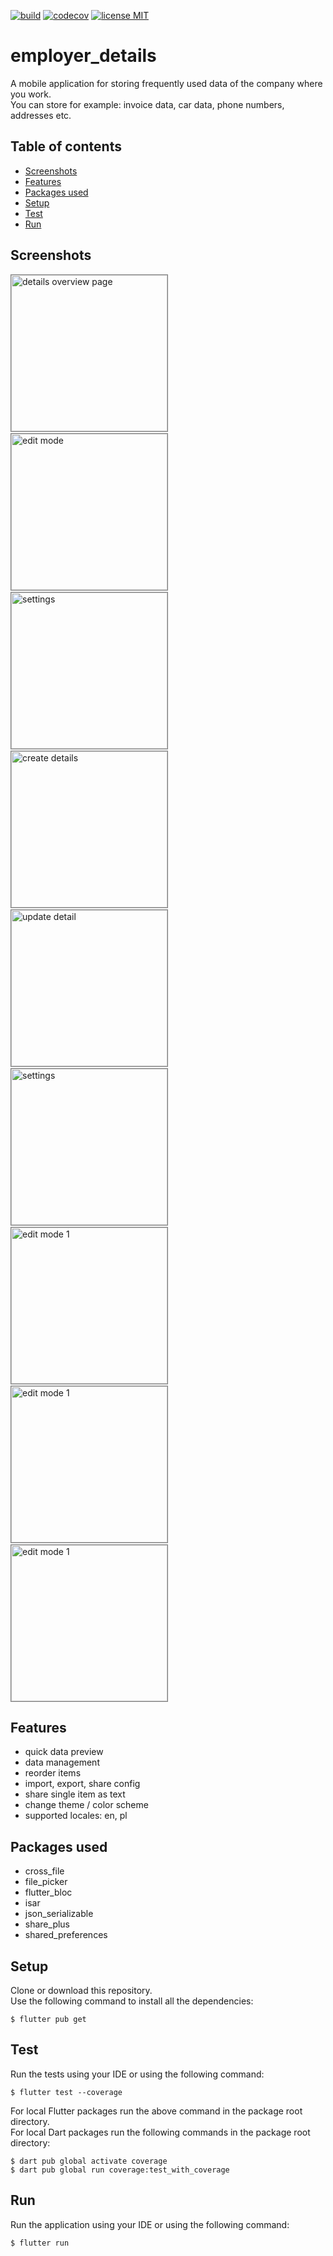<a href="https://github.com/gzaber/employer_details/actions"><img src="https://img.shields.io/github/actions/workflow/status/gzaber/employer_details/main.yaml" alt="build"></a>
<a href="https://codecov.io/gh/gzaber/employer_details"><img src="https://codecov.io/gh/gzaber/employer_details/branch/master/graph/badge.svg" alt="codecov"></a>
<a href="https://opensource.org/licenses/MIT"><img src="https://img.shields.io/github/license/gzaber/employer_details" alt="license MIT"></a>

# employer_details

A mobile application for storing frequently used data of the company where you work.  
You can store for example: invoice data, car data, phone numbers, addresses etc.

## Table of contents

- [Screenshots](#screenshots)
- [Features](#features)
- [Packages used](#packages-used)
- [Setup](#setup)
- [Test](#test)
- [Run](#run)

## Screenshots

[<img alt="details overview page" width="250px" style="border: 1px solid grey;" src=".screenshots/details_overview.png" />](.screenshots/details_overview.png)
&nbsp;
[<img alt="edit mode" width="250px" style="border: 1px solid grey;"  src=".screenshots/edit_mode.png" />](.screenshots/edit_mode.png)
&nbsp;
[<img alt="settings" width="250px" style="border: 1px solid grey;"  src=".screenshots/settings.png" />](.screenshots/settings.png)
&nbsp;
[<img alt="create details" width="250px" style="border: 1px solid grey;"  src=".screenshots/create_detail.png" />](.screenshots/create_detail.png)
&nbsp;
[<img alt="update detail" width="250px" style="border: 1px solid grey;"  src=".screenshots/update_detail.png" />](.screenshots/update_detail.png)
&nbsp;
[<img alt="settings" width="250px" style="border: 1px solid grey;"  src=".screenshots/vid_settings.gif" />](.screenshots/vid_settings.gif)
&nbsp;
[<img alt="edit mode 1" width="250px" style="border: 1px solid grey;"  src=".screenshots/vid1_edit_mode.gif" />](.screenshots/vid1_edit_mode.gif)
&nbsp;
[<img alt="edit mode 1" width="250px" style="border: 1px solid grey;"  src=".screenshots/vid2_edit_mode.gif" />](.screenshots/vid2_edit_mode.gif)
&nbsp;
[<img alt="edit mode 1" width="250px" style="border: 1px solid grey;"  src=".screenshots/vid3_edit_mode.gif" />](.screenshots/vid3_edit_mode.gif)

## Features

- quick data preview
- data management
- reorder items
- import, export, share config
- share single item as text
- change theme / color scheme
- supported locales: en, pl

## Packages used

- cross_file
- file_picker
- flutter_bloc
- isar
- json_serializable
- share_plus
- shared_preferences

## Setup

Clone or download this repository.  
Use the following command to install all the dependencies:

```
$ flutter pub get
```

## Test

Run the tests using your IDE or using the following command:

```
$ flutter test --coverage
```

For local Flutter packages run the above command in the package root directory.  
For local Dart packages run the following commands in the package root directory:

```
$ dart pub global activate coverage
$ dart pub global run coverage:test_with_coverage
```

## Run

Run the application using your IDE or using the following command:

```
$ flutter run
```
